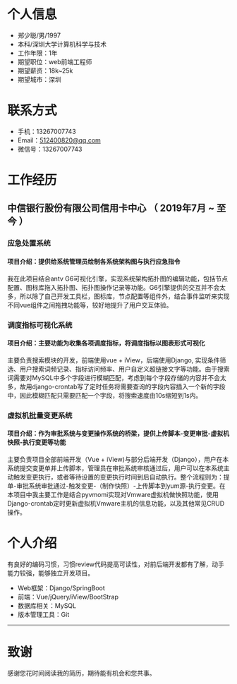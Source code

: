 
# 个人信息

 - 郑少聪/男/1997 
 - 本科/深圳大学计算机科学与技术 
 - 工作年限：1年
 - 期望职位：web前端工程师
 - 期望薪资：18k~25k
 - 期望城市：深圳

# 联系方式

- 手机：13267007743
- Email：512400820@qq.com
- 微信号：13267007743

# 工作经历

## 中信银行股份有限公司信用卡中心 （ 2019年7月 ~ 至今 ）

### 应急处置系统
#### 项目介绍：提供给系统管理员绘制各系统架构图与执行应急指令
我在此项目结合antv G6可视化引擎，实现系统架构拓扑图的编辑功能，包括节点配置、图标库拖入拓扑图、拓扑图操作记录等功能。G6引擎提供的交互并不会太多，所以除了自己开发工具栏，图标库，节点配置等组件外，结合事件监听来实现不同vue组件之间拖拽功能等，较好地提升了用户交互体验。

### 调度指标可视化系统

#### 项目介绍：主要功能为收集各项调度指标，将调度指标以图表形式可视化

主要负责搜索模块的开发，前端使用vue + iView，后端使用Django, 实现条件筛选、用户搜索词频记录、指标访问频率、用户自定义超链接文字等功能。由于搜索词需要对MySQL中多个字段进行模糊匹配，考虑到每个字段存储的内容并不会太多，故用django-crontab写了定时任务将需要查询的字段内容插入一个新的字段中，因此模糊匹配只需要匹配一个字段，将搜索速度由10s缩短到1s内。

### 虚拟机批量变更系统

#### 项目介绍：作为审批系统与变更操作系统的桥梁，提供上传脚本-变更审批-虚拟机快照-执行变更等功能

主要负责项目全部前端开发（Vue + iView)与部分后端开发（Django），用户在本系统提交变更单并上传脚本，管理员在审批系统审核通过后，用户可以在本系统主动触发变更执行，或者等待设置的变更执行时间到后自动执行。整个流程则为：提单-审批系统审批通过-触发变更-（制作快照）-上传脚本到yum源-执行变更。在本项目中我主要工作是结合pyvmomi实现对Vmware虚拟机做快照功能，使用Django-crontab定时更新虚拟机Vmware主机的信息功能，以及其他常见CRUD操作。

# 个人介绍

有良好的编码习惯，习惯review代码提高可读性，对前后端开发都有了解，动手能力较强，能够独立开发项目。

- Web框架：Django/SpringBoot
- 前端：Vue/jQuery/iView/BootStrap
- 数据库相关：MySQL
- 版本管理工具：Git

---
# 致谢
感谢您花时间阅读我的简历，期待能有机会和您共事。
      

  